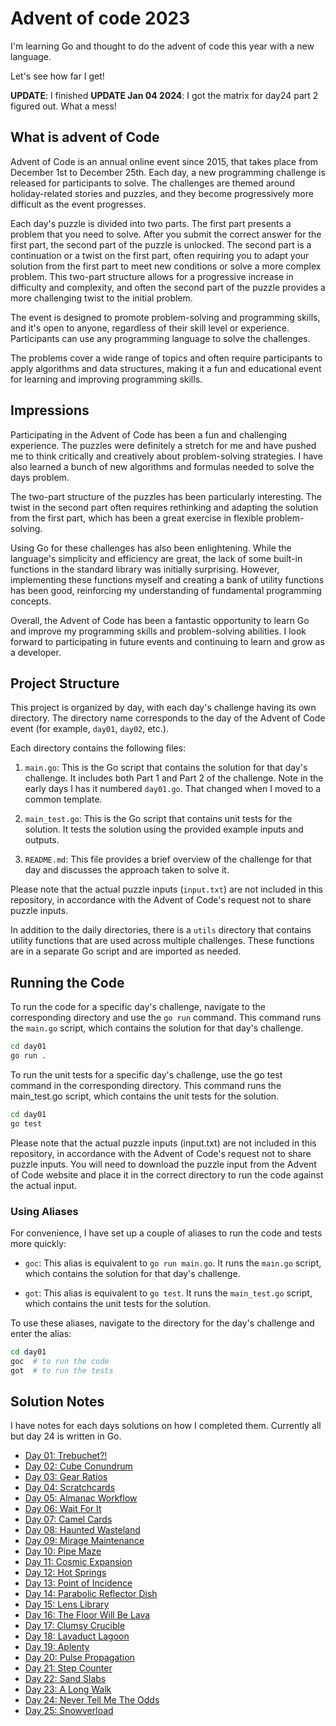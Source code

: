 # Advent of code 2023

I'm learning Go and thought to do the advent of code this year with a new language.

Let's see how far I get!  

**UPDATE**: I finished
**UPDATE Jan 04 2024**: I got the matrix for day24 part 2 figured out.  What a mess!


## What is advent of Code

Advent of Code is an annual online event since 2015, that takes place from December 1st to December 25th. Each day, a new programming challenge is released for participants to solve. The challenges are themed around holiday-related stories and puzzles, and they become progressively more difficult as the event progresses.

Each day's puzzle is divided into two parts. The first part presents a problem that you need to solve. After you submit the correct answer for the first part, the second part of the puzzle is unlocked. The second part is a continuation or a twist on the first part, often requiring you to adapt your solution from the first part to meet new conditions or solve a more complex problem. This two-part structure allows for a progressive increase in difficulty and complexity, and often the second part of the puzzle provides a more challenging twist to the initial problem.

The event is designed to promote problem-solving and programming skills, and it's open to anyone, regardless of their skill level or experience. Participants can use any programming language to solve the challenges.

The problems cover a wide range of topics and often require participants to apply algorithms and data structures, making it a fun and educational event for learning and improving programming skills.


## Impressions

Participating in the Advent of Code has been a fun and challenging experience. The puzzles were definitely a stretch for me and have pushed me to think critically and creatively about problem-solving strategies.  I have also learned a bunch of new algorithms and formulas needed to solve the days problem.

The two-part structure of the puzzles has been particularly interesting. The twist in the second part often requires rethinking and adapting the solution from the first part, which has been a great exercise in flexible problem-solving.

Using Go for these challenges has also been enlightening. While the language's simplicity and efficiency are great, the lack of some built-in functions in the standard library was initially surprising. However, implementing these functions myself and creating a bank of utility functions has been good, reinforcing my understanding of fundamental programming concepts.

Overall, the Advent of Code has been a fantastic opportunity to learn Go and improve my programming skills and problem-solving abilities. I look forward to participating in future events and continuing to learn and grow as a developer.


## Project Structure

This project is organized by day, with each day's challenge having its own directory. The directory name corresponds to the day of the Advent of Code event (for example, `day01`, `day02`, etc.). 

Each directory contains the following files:

1. `main.go`: This is the Go script that contains the solution for that day's challenge. It includes both Part 1 and Part 2 of the challenge.  Note in the early days I has it numbered `day01.go`.  That changed when I moved to a common template.

2. `main_test.go`: This is the Go script that contains unit tests for the solution. It tests the solution using the provided example inputs and outputs.

3. `README.md`: This file provides a brief overview of the challenge for that day and discusses the approach taken to solve it.

Please note that the actual puzzle inputs (`input.txt`) are not included in this repository, in accordance with the Advent of Code's request not to share puzzle inputs.

In addition to the daily directories, there is a `utils` directory that contains utility functions that are used across multiple challenges. These functions are in a separate Go script and are imported as needed.

## Running the Code

To run the code for a specific day's challenge, navigate to the corresponding directory and use the `go run` command. This command runs the `main.go` script, which contains the solution for that day's challenge.

```bash
cd day01
go run .
```

To run the unit tests for a specific day's challenge, use the go test command in the corresponding directory. This command runs the main_test.go script, which contains the unit tests for the solution.

```bash
cd day01
go test
```

Please note that the actual puzzle inputs (input.txt) are not included in this repository, in accordance with the Advent of Code's request not to share puzzle inputs. You will need to download the puzzle input from the Advent of Code website and place it in the correct directory to run the code against the actual input.

### Using Aliases

For convenience, I have set up a couple of aliases to run the code and tests more quickly:

- `goc`: This alias is equivalent to `go run main.go`. It runs the `main.go` script, which contains the solution for that day's challenge.

- `got`: This alias is equivalent to `go test`. It runs the `main_test.go` script, which contains the unit tests for the solution.

To use these aliases, navigate to the directory for the day's challenge and enter the alias:

```bash
cd day01
goc  # to run the code
got  # to run the tests
```




## Solution Notes

I have notes for each days solutions on how I completed them.  Currently all but day 24 is written in Go.

- [Day 01: Trebuchet?!](day01/README.md)
- [Day 02: Cube Conundrum](day02/README.md)
- [Day 03: Gear Ratios](day03/README.md)
- [Day 04: Scratchcards](day04/README.md)
- [Day 05: Almanac Workflow](day05/README.md)
- [Day 06: Wait For It](day06/README.md)
- [Day 07: Camel Cards](day07/README.md)
- [Day 08: Haunted Wasteland](day08/README.md)
- [Day 09: Mirage Maintenance](day09/README.md)
- [Day 10: Pipe Maze](day10/README.md)
- [Day 11: Cosmic Expansion](day11/README.md)
- [Day 12: Hot Springs](day12/README.md)
- [Day 13: Point of Incidence](day13/README.md)
- [Day 14: Parabolic Reflector Dish](day14/README.md)
- [Day 15: Lens Library](day15/README.md)
- [Day 16: The Floor Will Be Lava](day16/README.md)
- [Day 17: Clumsy Crucible](day17/README.md)
- [Day 18: Lavaduct Lagoon](day18/README.md)
- [Day 19: Aplenty](day19/README.md)
- [Day 20: Pulse Propagation](day20/README.md)
- [Day 21: Step Counter](day21/README.md)
- [Day 22: Sand Slabs](day22/README.md)
- [Day 23: A Long Walk](day23/README.md)
- [Day 24: Never Tell Me The Odds](day24/README.md)
- [Day 25: Snowverload](day25/README.md)
